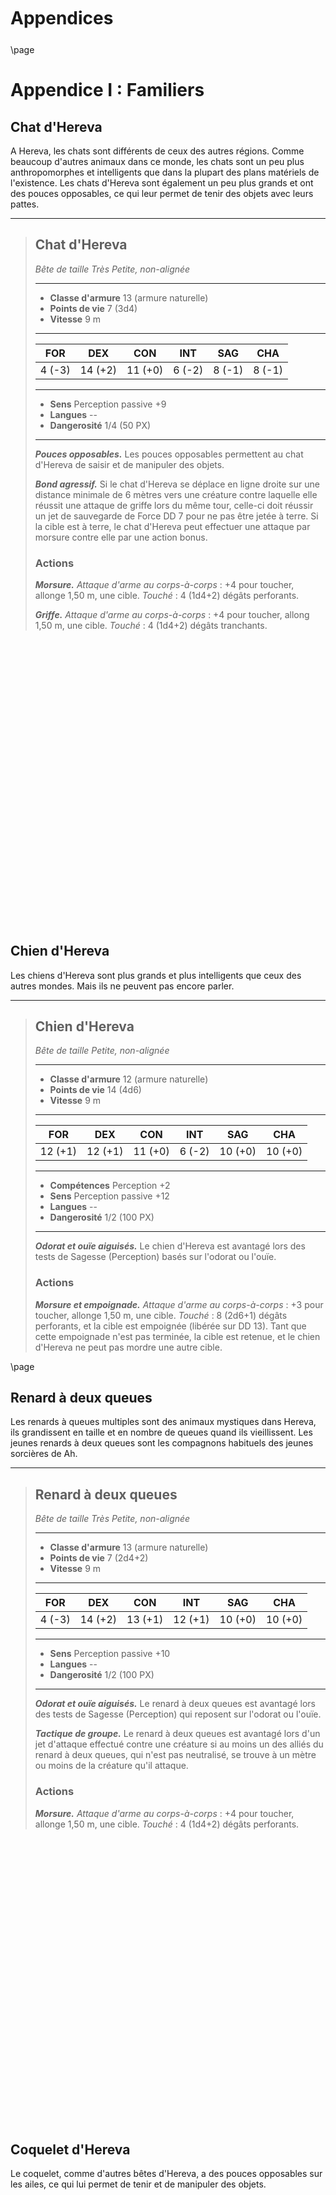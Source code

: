 <style>
  .phb{
    width : 210mm;
    height : 296.8mm;
  }
</style>
<style>
  .phb#p1{ text-align:center; }
  .phb#p1:after{ display:none; }
</style>

<div style='margin-top:450px;'></div>

# Appendices

<div style='margin-top:25px'></div>

\page

# Appendice I : Familiers

## Chat d'Hereva

A Hereva, les chats sont différents de ceux des autres régions. Comme beaucoup d'autres animaux dans ce monde, les chats sont un peu plus anthropomorphes et intelligents que dans la plupart des plans matériels de l'existence. Les chats d'Hereva sont également un peu plus grands et ont des pouces opposables, ce qui leur permet de tenir des objets avec leurs pattes.

___
> ## Chat d'Hereva
> *Bête de taille Très Petite, non-alignée*
> ___
> - **Classe d'armure** 13 (armure naturelle)
> - **Points de vie** 7 (3d4)
> - **Vitesse** 9 m
> ___
> |FOR|DEX|CON|INT|SAG|CHA|
> |:---:|:---:|:---:|:---:|:---:|:---:|
> |4 (-3)|14 (+2)|11 (+0)|6 (-2)|8 (-1)|8 (-1)|
> ___
> - **Sens** Perception passive +9
> - **Langues** --
> - **Dangerosité** 1/4 (50 PX)
> ___
> ***Pouces opposables.*** Les pouces opposables permettent au chat d'Hereva de saisir et de manipuler des objets.
>
> ***Bond agressif.*** Si le chat d'Hereva se déplace en ligne droite sur une distance minimale de 6 mètres vers une créature contre laquelle elle réussit une attaque de griffe lors du même tour, celle-ci doit réussir un jet de sauvegarde de Force DD 7 pour ne pas être jetée à terre. Si la cible est à terre, le chat d'Hereva peut effectuer une attaque par morsure contre elle par une action bonus.
> ### Actions
> ***Morsure.*** _Attaque d'arme au corps-à-corps_ : +4 pour toucher, allonge 1,50 m, une cible. _Touché_ :
4 (1d4+2) dégâts perforants.
>
> ***Griffe.*** _Attaque d'arme au corps-à-corps_ : +4 pour toucher, allong 1,50 m, une cible. _Touché_ : 4 (1d4+2) dégâts tranchants.

<div style='margin-top:500px'></div>

## Chien d'Hereva

Les chiens d'Hereva sont plus grands et plus intelligents que ceux des autres mondes. Mais ils ne peuvent pas encore parler.

___
> ## Chien d'Hereva
> *Bête de taille Petite, non-alignée*
> ___
> - **Classe d'armure** 12 (armure naturelle)
> - **Points de vie** 14 (4d6)
> - **Vitesse** 9 m
> ___
> |FOR|DEX|CON|INT|SAG|CHA|
> |:---:|:---:|:---:|:---:|:---:|:---:|
> |12 (+1)|12 (+1)|11 (+0)|6 (-2)|10 (+0)|10 (+0)|
> ___
> - **Compétences** Perception +2
> - **Sens** Perception passive +12
> - **Langues** --
> - **Dangerosité** 1/2 (100 PX)
> ___
> ***Odorat et ouïe aiguisés.*** Le chien d'Hereva est avantagé lors des tests de Sagesse (Perception) basés sur l'odorat ou l'ouïe.
> ### Actions
> ***Morsure et empoignade.***  _Attaque d'arme au corps-à-corps_ : +3 pour toucher, allonge 1,50 m, une cible. _Touché_ : 8 (2d6+1) dégâts perforants, et la cible est empoignée (libérée sur DD 13). Tant que cette empoignade n'est pas terminée, la cible est retenue, et le chien d'Hereva ne peut pas mordre une autre cible.

\page

## Renard à deux queues

Les renards à queues multiples sont des animaux mystiques dans Hereva, ils grandissent en taille et en nombre de queues quand ils vieillissent. Les jeunes renards à deux queues sont les compagnons habituels des jeunes sorcières de Ah.

___
> ## Renard à deux queues
> *Bête de taille Très Petite, non-alignée*
> ___
> - **Classe d'armure** 13 (armure naturelle)
> - **Points de vie** 7 (2d4+2)
> - **Vitesse** 9 m
> ___
> |FOR|DEX|CON|INT|SAG|CHA|
> |:---:|:---:|:---:|:---:|:---:|:---:|
> |4 (-3)|14 (+2)|13 (+1)|12 (+1)|10 (+0)|10 (+0)|
> ___
> - **Sens** Perception passive +10
> - **Langues** --
> - **Dangerosité** 1/2 (100 PX)
> ___
> ***Odorat et ouïe aiguisés.*** Le renard à deux queues est avantagé lors des tests de Sagesse (Perception) qui reposent sur l'odorat ou l'ouïe.
>
> ***Tactique de groupe.*** Le renard à deux queues est avantagé lors d'un jet d'attaque effectué contre une créature si au moins un des alliés du renard à deux queues, qui n'est pas neutralisé, se trouve à un mètre ou moins de la créature qu'il attaque.
>
> ### Actions
> ***Morsure.*** _Attaque d'arme au corps-à-corps_ : +4 pour toucher, allonge 1,50 m, une cible. _Touché_ : 4 (1d4+2) dégâts perforants.

<div style='margin-top:500px'></div>

## Coquelet d'Hereva

Le coquelet, comme d'autres bêtes d'Hereva, a des pouces opposables sur les ailes, ce qui lui permet de tenir et de manipuler des objets.

___
> ## Coquelet d'Hereva
> *Bête de taille Très Petite, non-alignée*
> ___
> - **Classe d'armure** 13 (armure naturelle)
> - **Points de vie** 5 (2d4)
> - **Vitesse** 9 m
> ___
> |FOR|DEX|CON|INT|SAG|CHA|
> |:---:|:---:|:---:|:---:|:---:|:---:|
> |4 (-3)|14 (+2)|11 (+0)|6 (-2)|10 (+0)|10 (+0)|
> ___
> - **Sens** Perception passive +10
> - **Langues** --
> - **Dangerosité** 1/4 (50 PX)
> ___
> ***Saut sans élan.*** Le coquelet d'Hereva saute une longueur maximale de 3 mètres et une hauteur maximale de 1,50 mètres, sans ou avec élan préalable.
>
> ***Pouces opposables.*** Les pouces opposables permettent au coquelet d'Hereva de saisir et de manipuler des objets.
>
> ### Actions
> ***Bec.*** _Attaque d'arme au corps-à-corps_ : +13 pour toucher, allonge 3 m, une cible. _Touché_ : 7 (2d4+2) dégâts perforants.

\page

## Combattant Herevien

Les combattants (Betta splendens) d'Hereva sont beaucoup plus grands que leurs homologues dans d'autres mondes, et beaucoup plus intelligents aussi. Ils sont connus pour leur attitude agressive et leur tempérament vif. On dit qu'ils ont beaucoup en commun avec les sorcières d'Aquah.

___
> ## Combattant Herevien
> *Bête de taille Très Petite, non-alignée*
> ___
> - **Classe d'armure** 14 (armure naturelle)
> - **Points de vie** 5 (2d4)
> - **Vitesse** 9 m
> ___
> |FOR|DEX|CON|INT|SAG|CHA|
> |:---:|:---:|:---:|:---:|:---:|:---:|
> |2 (-4)|16 (+3)|11 (+0)|6 (-2)|10 (+0)|9 (-1)|
> ___
> - **Sens** Perception passive +9
> - **Langues** --
> - **Dangerosité** 1/4 (50 PX)
> ___
> ***Frénésie sanguinaire.*** Le combattant Herevien est avantagé lors des jets d'attaque effectués contre les créatures qui n'ont pas la totalité de leurs points de vie.
>
> ***Respiration aquatique.*** Le combattant peut respirer uniquement sous l'eau.
> ### Actions
> ***Morsure.*** _Attaque d'arme au corps-à-corps_ : +5 pour toucher, allonge 1,50 m, une cible. _Touché_ : 5 (1d4+3) dégâts perforants.

<div style='margin-top:500px'></div>

## Chouette d'Hereva

Les Chouettes d'Hereva sont parmi les bêtes les plus intelligentes du multivers. Elles ont tendance à être paresseuses et certaines d'entre elles consacrent leur temps à des activités récréatives comme la pêche aux souris. Mais elles peuvent aussi duper les petits enfants humanoïdes pour leur voler leurs bonbons.

___
> ## Chouette d'Hereva
> *Bête de taille Très Petite, non-alignée*
> ___
> - **Classe d'armure** 13 (armure naturelle)
> - **Points de vie** 5 (2d4)
> - **Vitesse** 9 m
> ___
> |FOR|DEX|CON|INT|SAG|CHA|
> |:---:|:---:|:---:|:---:|:---:|:---:|
> |6 (-2)|14 (+2)|11 (+0)|12 (+1)|8 (-1)|8 (-1)|
> ___
> - **Sens** Perception passive +9
> - **Langues** --
> - **Dangerosité** 1/2 (100 PX)
> ___
> ***Repli aérien.*** La chouette ne provoque pas d'attaques d'opportunité quand elle sort de l'allonge d'un ennemi.
>
> ***Ouïe et vue aiguisés.*** La chouette est avantagée lors des tests de Sagesse (Perception) basés sur l'ouïe ou la vue.
>
> ***Pouces opposables.*** Les pouces opposables permettent à la chouette d'Hereva de saisir et de manipuler des objets.
>
> ### Actions
> ***Serres.*** _Attaque d'arme au corps-à-corps_ : +4 pour toucher, allonge 1,50 m, une cible. _Touché_ : 7 (2d4+2) dégâts tranchants.


\page

## Canard dragon

Croisement commun entre un grand canard et un petit dragon, le canard dragon est un adorable oiseau.

___
> ## Canard dragon
> *Dragon de taille Très Petite, non-alignée*
> ___
> - **Classe d'armure** 13 (armure naturelle)
> - **Points de vie** 7 (2d4+2)
> - **Vitesse** 9 m, vol 9 m
> ___
> | FOR | DEX | CON | INT | SAG | CHA |
> | :---: | :---: | :---: | :---: | :---: | :---: |
> | 4 (-3) | 14 (+2) | 13 (+1) | 8 (-1) | 8 (-1) | 8 (-1) |
> ___
> - **Sens** Perception passive +9
> - **Langues** --
> - **Dangerosité** 1/2 (100 PX)
> ___
> ### Actions
> ***Morsure.*** _Attaque d'arme au corps-à-corps_ : +4 pour toucher, allonge 1,50 m, une cible. _Touché_ : 4 (1d4+2) dégâts perforants.
>
> ***Souffle de feu (Recharge 5-6).*** La tête de dragon souffle un cône de feu de 9 mètres. Les créatures dans le cône doivent chacune effectuer un jet de sauvegarde de Dextérité DD 9 ; elle subissent 7 (3d4) dégâts de feu en cas d'échec, la moitié seulement en cas de réussite.

<div style='margin-top:1000px'></div>

## Zombi-canari

Certaines sorcières de Zombiah préfèrent l'aide indéfectible d'un oiseau mort-vivant quand elles choisissent leurs familiers.

___
> ## Zombi-canari
> *Mort-vivant de taille Très Petite, non-alignée*
> ___
> - **Classe d'armure** 11 (armure naturelle)
> - **Points de vie** 7 (2d4+2)
> - **Vitesse** 6 m
> ___
> | FOR | DEX | CON | INT | SAG | CHA |
> | :---: | :---: | :---: | :---: | :---: | :---: |
> | 8 (-1) | 10 (+0) | 13 (+1) | 6 (-2) | 6 (-2) | 6 (-2) |
> ___
> - **Jet de sauvegarde** Sag +0
> - **Sens** Perception passive +8
> - **Langues** --
> - **Dangerosité** 1/2 (100 PX)
> ___
> ***Robustesse de la non-vie.*** Si des dégâts réduisent à 0 les points de vie du zombi-canari, celui-ci doit effectuer un jet de sauvegarde de Constitution DD 5 + les dégâts subis, à moins que ces dégâts ne soient de type radiant ou infligés par un coup critique. En cas de réussite, le zombi-canari tombe à 1 point de vie à la place.
> ### Actions
> ***Morsure.*** _Attaque d'arme au corps-à-corps_ : +2 pour toucher, allonge 1,50 m, une cible. _Touché_ : 2 (1d4) dégâts perforants.
>
> ***Morsure venimeuse.*** _Attaque d'arme au corps-à-corps_ : +2 pour toucher, allonge 1,50 m, une cible. _Touché_ : 4 (1d8) dégâts perforants et la cible doit effectuer un jet de sauvegarde de Constitution DD 11. Elle subit 3 (1d6) dégâts de poison si elle échoue, la moitié seulement si elle réussit. Si les dégâts de poison de poison réduisent à 0 les points de vie de la cible, celle-ci est stable, mais empoisonnée pendant 1 heure, même après avoir récupéré des points de vie, et elle est paralysée tant que le poison continue de faire effet.


\page

## Dragonchat

Peu de personnes ont un Dragonchat comme animal de compagnie. Ces petites bêtes ne sont pas très amicales et peuvent être dangereuses, mais de temps en temps, l'une d'entre elles décide de vivre près d'un enfant humanoïde.

___
> ## Dragonchat
> *Dragon de taille Très Petite, non-alignée*
> ___
> - **Classe d'armure** 12 (armure naturelle)
> - **Points de vie** 5 (2d4)
> - **Vitesse** 9 m
> ___
> | FOR | DEX | CON | INT | SAG | CHA |
> | :---: | :---: | :---: | :---: | :---: | :---: |
> | 4 (-3) | 12 (+1) | 11 (+0) | 6 (-2) | 6 (-2) | 6 (-2) |
> ___
> - **Sens** Perception passive +8
> - **Langues** --
> - **Dangerosité** 1/2 (100 PX)
> ___
> ### Actions
> ***Morsure.*** _Attaque d'arme au corps-à-corps_ : +3 pour toucher, allonge 1,50 m, une cible. _Touché_ : 3 (1d4+1) dégâts perforants.
>
> ***Souffle de feu (Recharge 6).*** La tête de dragon souffle un cône de feu de 9 mètres. Les créatures dans le cône doivent chacune effectuer un jet de sauvegarde de Dextérité DD 8 ; elle subissent 7 (3d4) dégâts de feu en cas d'échec, la moitié seulement en cas de réussite.

<div style='margin-top:1000px'></div>

## Chauve-souris fantomatique

Faites de matières quasi réelles, ces petites créatures spectrales adorent côtoyer les sorcières.

___
> ## Chauve-souris fantomatique
> *Bête de taille Très Petite, non-alignée*
> ___
> - **Classe d'armure** 12 (armure naturelle)
> - **Points de vie** 5 (2d4)
> - **Vitesse** Vol 9 m (vol stationnaire)
> ___
> | FOR | DEX | CON | INT | SAG | CHA |
> | :---: | :---: | :---: | :---: | :---: | :---: |
> | 4 (-3) | 12 (+1) | 11 (+0) | 6 (-2) | 8 (-1) | 8 (-1) |
> ___
> - **Sens** Perception passive +9
> - **Langues** --
> - **Dangerosité** 1/4 (50 PX)
> ___
> ***Déplacement intangible.*** La chauve-souris fantomatique peut traverser créatures et objets en les considérant comme un terrain difficile. Elle subit 5 (1d10) dégâts de force si elle termine son tour à l'intérieur d'un objet.
>
> ***Sensibilité à la lumière du soleil.*** La chauve-souris fantomatique est désavantagée lors des jets d'attaque et des tests de Sagesse (Perception) basés sur la vue lorsqu'elle est exposée à la lumière du soleil.
> ### Actions
> ***Morsure.*** _Attaque d'arme au corps-à-corps_ : +3 pour toucher, allonge 1,50 m, une cible. _Touché_ : 3 (1d4+1) dégâts perforants.
>
> ***Absorption de vie.*** _Attaque d'arme au corps-à-corps_ : +3 pour toucher, allonge 1,50 m, une cible. _Touché_ : 6 (1d10+1) dégâts nécrotiques. La cible doit réussir un jet de sauvegarde de Constitution DD 9 pour ne pas voir son total maximum de points de vie réduit d'un montant égal aux dégâts subis. Cette réduction persiste jusqu'au moment où la créature termine un repos long. La cible meurt si cet effet réduit son total maximum de points de vie à 0.

\page

## Plante féerique

Une petite plante humanoïde ailée. La plante féerique ne peut pas parler mais émet un sifflement lorsqu'elle veut communiquer.

___
> ## Plante féerique
> *Bête de taille Très Petite, non-alignée*
> ___
> - **Classe d'armure** 13 (armure naturelle)
> - **Points de vie** 5 (2d4)
> - **Vitesse** 3 m, Vol 12 m
> ___
> | FOR | DEX | CON | INT | SAG | CHA |
> | :---: | :---: | :---: | :---: | :---: | :---: |
> | 4 (-3) | 14 (+2) | 11 (+0) | 10 (+0) | 8 (-1) | 10 (+0) |
> ___
> - **Sens** Perception passive +9
> - **Langues** --
> - **Dangerosité** 1/4 (50 PX)
> ___
> ### Actions
> ***Griffe.*** _Attaque d'arme au corps-à-corps_ : +4 pour toucher, allonge 1,50 m, une cible. _Touché_ : 4 (1d4+2) dégâts tranchants.
>
> ***Invisibilité.*** La plante féerique devient invisible par magie jusqu'à ce qu'elle attaque ou lance un sort, ou si sa concentration est interrompue (comme si elle se concentrait sur un sort). Les objets qu'elle porte ou transporte deviennent également invisibles.

<div style='margin-top:1000px'></div>

## Argiope runique

Ces araignées, plus grosses que les araignées ordinaires, ont une rune sur le dos. Chaque rune est différente d'une araignée à l'autre.

___
> ## Argiope runique
> *Bête de taille Très Petite, non-alignée*
> ___
> - **Classe d'armure** 12 (armure naturelle)
> - **Points de vie** 7 (2d4+2)
> - **Vitesse** 9 m
> ___
> | FOR | DEX | CON | INT | SAG | CHA |
> | :---: | :---: | :---: | :---: | :---: | :---: |
> | 2 (-4) | 12 (+1) | 13 (+1) | 6 (-2) | 8 (-1) | 6 (-2) |
> ___
> - **Sens** Perception passive +9
> - **Langues** --
> - **Dangerosité** 1/4 (50 PX)
> ___
> ***Pattes d'araignée.*** L'argiope runique peut escalader les surfaces difficiles, y compris les plafonds, la tête en bas, sans faire de test de caractéristique
>
> ***Perception sur les toiles.*** Tant qu'elle est en contact avec une toile d'araignée, l'argiope runique connaît l'exacte position de toutes les autres créatures en contact avec la même toile.
>
> ***Marche dans les toiles.*** L'argiope runique ignore les restrictions de déplacement imposées par les toiles d'araignées.
> ### Actions
> ***Morsure.*** _Attaque d'arme au corps-à-corps_ : +3 pour toucher, allonge 1,50 m, une cible. _Touché_ : 3 (1d4+1) dégâts perforants.
>
> ***Morsure venimeuse.*** _Attaque d'arme au corps-à-corps_ : +3 pour toucher, allonge 1,50 m, une cible. _Touché_ : 5 (1d8+1) dégâts perforants et la cible doit effectuer un jet de sauvegarde de Constitution DD 11. Elle subit 3 (1d6) dégâts de poison si elle échoue, la moitié seulement si elle réussit. Si les dégâts de poison de poison réduisent à 0 les points de vie de la cible, celle-ci est stable, mais empoisonnée pendant 1 heure, même après avoir récupéré des points de vie, et elle est paralysée tant que le poison continue de faire effet.


\page

# Appendice II : Monstres

## Tortue abyssale

La tortue abyssale est un énorme monstre amphibie noir qui vit dans les profondeurs de la mer d'Hereva.

C'est l'un des monstres que vous pouvez invoquer avec la capacité _invocation de monstre abyssal_ de la Maison d'Aquah.

___
___
> ## Tortue abyssale
> *Créature monstrueuse de Très Grande taille, Neutre Mauvais*
> ___
> - **Classe d'armure** 15 (armure naturelle)
> - **Points de vie** 171 (18d12 + 54)
> - **Vitesse** 9 m, nage 18 m
> ___
> | FOR | DEX | CON | INT | SAG | CHA |
> | :---: | :---: | :---: | :---: | :---: | :---: |
> | 20 (+5) | 10 (+0) | 16 (+3) | 10 (+0) | 12 (+1) | 12 (+1) |
> ___
> - **Jets de sauvegarde** Dex +3, Con +6, Sag +4
> - **Compétences** Athlétisme +8, Perception +4
> - **Résistance aux dégâts** contondants, perforants et tranchants infligés par des attaques non magiques
> - **Immunité contre les dégâts** de froid, de poison
> - **Immunité contre les états** terrorisé, à terre
> - **Sens** vision aveugle 9 m, vision dans le noir 36 m, Perception passive +9
> - **Langues** comprend l'abyssal, sylvestre, télépathie 36 m, mais ne peut pas parler
> - **Dangerosité** 8 (3 900 PX)
> ___
> ***Amphibie.*** La tortue abyssale peut respirer à l'air libre et sous l'eau.
> ### Actions
> ***Attaque multiple.*** La tortue abyssale peut faire 3 attaques : une avec sa morsure et deux avec ses griffes. Elle peut faire une attaque de queue à la place de ses deux attaques de griffe.
>
> ***Morsure acide.*** _Attaque d'arme au corps-à-corps_ : +8 pour toucher, allonge 3 m, une cible. _Touché_ : 22 (5d6+5) dégâts perforants plus 13 (3d8) dégâts d'acide.
>
> ***Griffe.*** _Attaque d'arme au corps-à-corps_ : +8 pour toucher, allonge 1,50 m, une cible. _Touché_ : 9 (1d8+5) dégâts tranchants.
>
> ***Queue géante.*** _Attaque d'arme au corps-à-corps_ : +8 pour toucher, allonge 4,50 m, une cible. _Touché_ : 10 (1d10+5) dégâts contondants. Si la cible est une créature, elle doit réussir un jet de sauvegarde de Force DD 16 pour ne pas être projetée à 3 mètres de la tortue abyssale et jetée au sol.

\page

## Golem antique

Le Golem antique est une créature créée par une ancienne civilisation dans les forêts d'Hereva. Il est principalement constitué de roches et d'herbe. Il est très calme et inoffensif, mais il protège toujours la nature sauvage contre ceux qui tentent de la détruire.

C'est l'un des monstres que vous pouvez invoquer avec le sort _berger d'Hereva_.

___
___
> ## Golem antique
> *Elémentaire de Grande taille, Neutre*
> ___
> - **Classe d'armure** 15 (armure naturelle)
> - **Points de vie** 92 (8d10 + 48)
> - **Vitesse** 6 m, fouissement 6 m
> ___
> | FOR | DEX | CON | INT | SAG | CHA |
> | :---: | :---: | :---: | :---: | :---: | :---: |
> | 17 (+3) | 10 (+0) | 22 (+6) | 11 (+0) | 10 (+0) | 11 (+0) |
> ___
> - **Jets de sauvegarde** Sag +2
> - **Résistance aux dégâts** contondants, perforants et tranchants infligés par des attaques non magiques
> - **Immunité contre les dégâts** d'acide
> - **Sens** vision dans le noir 18 m, perception des vibrations 18 m, Perception passive +10
> - **Langues** terran
> - **Dangerosité** 3 (700 PX)
> ___
> ***Traverser la terre.*** Le golem antique peut creuser à travers la terre et la pierre non travaillées et non magiques. Quand il se déplace ainsi, il ne laisse ni trace ni tunnel derrière lui.
>
> ***Camouflage dans la rocaille.*** Le golem antique est avantagé lors des tests de Dextérité (Discrétion) effectués pour se cacher dans des environnements rocailleux.
> ### Actions
> ***Attaque multiple.*** Le golem antique peut faire 3 attaques de griffe et une attaque de morsure.
>
> ***Coup.*** _Attaque d'arme au corps-à-corps_ : +5 pour toucher, allonge 1,50 m, une cible. _Touché_ : 13 (3d6+3) dégâts contondants.
> ### Réactions
> ***Parade.*** Le golem antique ajoute 2 à sa CA lorsqu'il est la cible d'une attaque au corps à corps qui devrait le toucher. Il doit voir son agresseur et manier une arme de corps à corps pour pouvoir parer ainsi.

\page

## Démons de Chaosah

### Hornük

Hornük est un Démon de Chaosah qui vit dans la dimension de Chaosah. Son corps est recouvert d'une fourrure verte, et il possède deux grandes cornes et des griffes acérées.

___
___
> ## Hornük
> *Fiélon (démon de Chaosah) de Grande taille, non aligné*
> ___
> - **Classe d'armure** 15 (armure naturelle)
> - **Points de vie** 152 (16d10 + 64)
> - **Vitesse** 12 m, Vol 18 m
> ___
> | FOR | DEX | CON | INT | SAG | CHA |
> | :---: | :---: | :---: | :---: | :---: | :---: |
> | 18 (+4) | 15 (+2) | 18 (+4) | 8 (-1) | 13 (+1) | 13 (+1) |
> ___
> - **Jets de sauvegarde** Dex +5, Sag +4, Cha +4
> - **Résistance aux dégâts** contondants, perforants et tranchants infligés par des attaques non magiques
> - **Immunité contre les dégâts** de poison
> - **Immunité contre les états** empoisonné
> - **Sens** vision dans le noir 36 m, Perception passive +11
> - **Langues** abyssal, télépathie 36 m
> - **Dangerosité** 6 (2 300 PX)
> ___
> ***Résistance à la magie.*** Le fiélon est avantagé lors des jets de sauvegarde contre les sorts et autres effets magiques.
>
> ***Agressif.*** Par une action bonus, le fiélon peut se déplacer d'une distance maximale égale à sa vitesse vers une créature hostile dans son champ de vision.
>
> ***Ruée de taureau.*** Lorsque le fiélon se déplace d'au moins 9 mètres avant d'utiliser son action d'attaque, il peut changer son attaque coup de défense pour une ruée de coups.
>
> ***Points de Réa.*** Le fiélon dispose de 6 points de Réa. Il récupère tout son Réa dépensé après un repos long.
>
> ***Magie de Chaosah innée.*** Le fiélon peut dépenser un point de Réa pour lancer un des sorts suivants comme un sort de niveau 2 de manière innée, sans utiliser de composantes matérielles. Sa caractéristique d'incantation innée est le Charisme (DD du jet de sauvegarde contre les sorts : 12).
>
> Niveau 1 : _fou rire_, _graisse_  
> Niveau 2 : _toile d'araignée_, _briser_
> ### Actions
> ***Attaque multiple.*** Le fiélon peut faire 3 attaques : une avec son attaque coup de défense et deux avec ses griffes.
>
> ***Coup de défense.*** _Attaque d'arme au corps-à-corps_ : +7 pour toucher, allonge 3 m, une cible. _Touché_ : 20 (3d10+4) dégâts perforants.
>
> ***Ruée de coups.*** _Attaque d'arme au corps-à-corps_ : +7 pour toucher, allonge 12 m, une cible. _Touché_ : 20 (3d10+4) dégâts perforants. La cible doit réussir un jet de sauvegarde de Force DD 15 pour ne pas être jetée au sol.
>
> ***Griffe.*** _Attaque d'arme au corps-à-corps_ : +7 pour toucher, allonge 3 m, une cible. _Touché_ : 18 (4d6+4) dégâts tranchants.


\page

### Eyeük

Eyeük est un démon de Chaosah au mauvais caractère. Les anciens de sa race sont parmi les démons les plus puissants du plan de Chaosah. Ce démon a une fourrure rouge sur tout le corps et quatre yeux sur le visage.

\page

### Spidük

## Ancien élémentaire

C'est l'un des monstres que vous pouvez invoquer avec le sort _berger d'Hereva_.

\page

## Citrouille maléfique

Cette monstruosité maléfique a un corps fait de vignes et une citrouille brillante pour tête. Au combat, elle a tendance à rire comme si elle s'amusait. Vous pouvez créer une de ces créatures avec le sort _création d'une citrouille maléfique_.

\page

## Ancienne citrouille maléfique

C'est une ancienne et plus diabolique version de la citrouille maléfique. Ces créatures vicieuses gagnent en puissance au fil du temps. Lorsqu'elles vivent pendant des décennies, elles deviennent aussi puissantes qu'une ancienne citrouille maléfique.

\page

## Chauve-souris flottante

C'est le monstre que vous invoquez avec le sort _chauve-souris espionne_.

\page

## Génie du succès

Ce génie à l'allure amusante, joyeuse et optimiste a le corps d'un tigre anthropomorphe avec une tête de morse et d'énormes défenses. Vous pouvez trouver ces génies, originaires du plan élémentaire du feu, maudits et attachés à une lampe magique. Un Génie du succès n'est pas toujours mauvais, mais il tentera de tromper le propriétaire de sa lampe en lui promettant du succès en échange de la signature d'un contrat.

\page

## Baleine géante

C'est l'un des monstres que vous pouvez invoquer avec la capacité _invocation de monstre abyssal_ de la Maison d'Aquah.

\page

## Kraken d'Hereva

C'est l'un des monstres que vous pouvez invoquer avec la capacité _invocation de monstre abyssal_ de la Maison d'Aquah.

\page

## Méga-requin

C'est l'un des monstres que vous pouvez invoquer avec la capacité _invocation de monstre abyssal_ de la Maison d'Aquah.

\page

## Primal One

C'est l'un des monstres que vous pouvez invoquer avec le sort _berger d'Hereva_.

\page

## Serpent d'eau élémentaire

C'est l'un des monstres que vous pouvez invoquer avec la capacité _invocation de monstre abyssal_ de la Maison d'Aquah.
